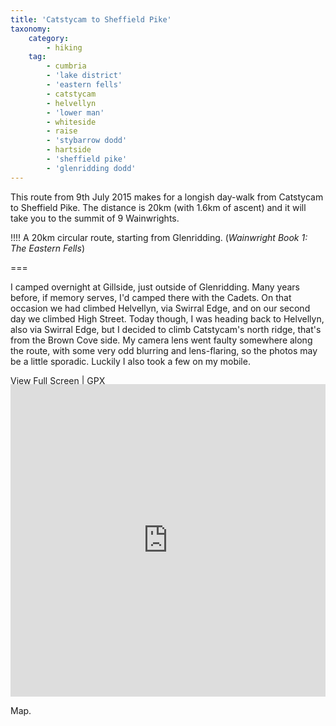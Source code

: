 ```yaml
---
title: 'Catstycam to Sheffield Pike'
taxonomy:
    category:
        - hiking
    tag:
        - cumbria
        - 'lake district'
        - 'eastern fells'
        - catstycam
        - helvellyn
        - 'lower man'
        - whiteside
        - raise
        - 'stybarrow dodd'
        - hartside
        - 'sheffield pike'
        - 'glenridding dodd'
---
```


This route from 9th July 2015 makes for a longish day-walk from Catstycam to Sheffield Pike. The distance is 20km (with 1.6km of ascent) and it will take you to the summit of 9 Wainwrights.

!!!! A 20km circular route, starting from Glenridding. (_Wainwright Book 1: The Eastern Fells_)

===

I camped overnight at Gillside, just outside of Glenridding. Many years before, if memory serves, I'd camped there with the Cadets. On that occasion we had climbed Helvellyn, via Swirral Edge, and on our second day we climbed High Street. Today though, I was heading back to Helvellyn, also via Swirral Edge, but I decided to climb Catstycam's north ridge, that's from the Brown Cove side. My camera lens went faulty somewhere along the route, with some very odd blurring and lens-flaring, so the photos may be a little sporadic. Luckily I also took a few on my mobile.

[View Full Screen](https://map.mootparadox.com/full/catstye-cam) | [GPX](https://map.mootparadox.com/gpx/catstye-cam)  
<p><iframe src="https://map.mootparadox.com/embed/catstye-cam" height="500" width="100%" style="border:none; margin-top:-1.2em;"></iframe></p>

Map.